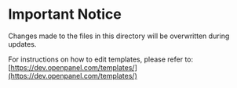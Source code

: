 # Important Notice

Changes made to the files in this directory will be overwritten during updates.

For instructions on how to edit templates, please refer to: [https://dev.openpanel.com/templates/](https://dev.openpanel.com/templates/)
